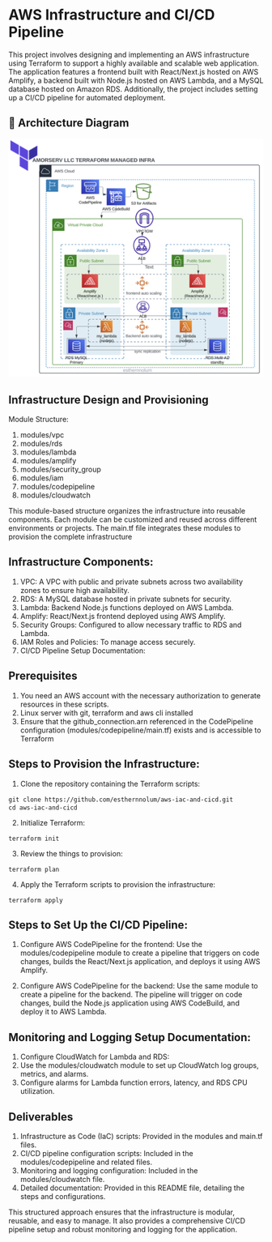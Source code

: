 # AWS Infrastructure and CI/CD Pipeline

This project involves designing and implementing an AWS infrastructure using Terraform to support a highly available and scalable web application. The application features a frontend built with React/Next.js hosted on AWS Amplify, a backend built with Node.js hosted on AWS Lambda, and a MySQL database hosted on Amazon RDS. Additionally, the project includes setting up a CI/CD pipeline for automated deployment.

 ## 📌 Architecture Diagram

![alt text](https://github.com/esthernnolum/aws-iac-and-cicd/blob/main/Terraform-infra-architecture.png?raw=true)


## Infrastructure Design and Provisioning
Module Structure:
1. modules/vpc
2. modules/rds
3. modules/lambda
4. modules/amplify
5. modules/security_group
6. modules/iam
7. modules/codepipeline
8. modules/cloudwatch

 This module-based structure organizes the infrastructure into reusable components. Each module can be customized and reused across different environments or projects. The main.tf file integrates these modules to provision the complete infrastructure

## Infrastructure Components:
1. VPC: A VPC with public and private subnets across two availability zones to ensure high availability.
2. RDS: A MySQL database hosted in private subnets for security.
3. Lambda: Backend Node.js functions deployed on AWS Lambda.
4. Amplify: React/Next.js frontend deployed using AWS Amplify.
5. Security Groups: Configured to allow necessary traffic to RDS and Lambda.
6. IAM Roles and Policies: To manage access securely.
7. CI/CD Pipeline Setup Documentation:

## Prerequisites
1. You need an AWS account with the necessary authorization to generate resources in these scripts.
2. Linux server with git, terraform and aws cli installed
3. Ensure that the github_connection.arn referenced in the CodePipeline configuration (modules/codepipeline/main.tf) exists and is accessible to Terraform

## Steps to Provision the Infrastructure:

1. Clone the repository containing the Terraform scripts:
```
git clone https://github.com/esthernnolum/aws-iac-and-cicd.git
cd aws-iac-and-cicd
```
2. Initialize Terraform:
```
terraform init
```
3. Review the things to provision:
```
terraform plan
``` 
4. Apply the Terraform scripts to provision the infrastructure:
```
terraform apply
```


## Steps to Set Up the CI/CD Pipeline:

1. Configure AWS CodePipeline for the frontend:
Use the modules/codepipeline module to create a pipeline that triggers on code changes, builds the React/Next.js application, and deploys it using AWS Amplify.

2. Configure AWS CodePipeline for the backend:
Use the same module to create a pipeline for the backend. The pipeline will trigger on code changes, build the Node.js application using AWS CodeBuild, and deploy it to AWS Lambda.

## Monitoring and Logging Setup Documentation: 
1. Configure CloudWatch for Lambda and RDS:
2. Use the modules/cloudwatch module to set up CloudWatch log groups, metrics, and alarms.
3. Configure alarms for Lambda function errors, latency, and RDS CPU utilization.

## Deliverables
1. Infrastructure as Code (IaC) scripts: Provided in the modules and main.tf files.
2. CI/CD pipeline configuration scripts: Included in the modules/codepipeline and related files.
3. Monitoring and logging configuration: Included in the modules/cloudwatch file.
4. Detailed documentation: Provided in this README file, detailing the steps and configurations.

This structured approach ensures that the infrastructure is modular, reusable, and easy to manage. It also provides a comprehensive CI/CD pipeline setup and robust monitoring and logging for the application.